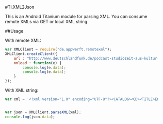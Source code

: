 #Ti.XML2Json


This is an Android Titanium module for parsing XML. You can consume remote XMLs via GET or local XML string

##Usage

With remote XML:
```javascript
var XMLClient = require("de.appwerft.remotexml");
XMLClient.createClient({
    url : "http://www.deutschlandfunk.de/podcast-studiozeit-aus-kultur-und-sozialwissenschaften.1149.de.podcast.xml",
    onload : function(e) {
        console.log(e.data);
        console.log(e.data);
    }
});
```
With  XML string:
```javascript
var xml = '<?xml version="1.0" encoding="UTF-8"?><CATALOG><CD><TITLE>Empire Burlesque</TITLE><ARTIST>Bob Dylan</ARTIST><COUNTRY>USA</COUNTRY><COMPANY>Columbia</COMPANY><PRICE>10.90</PRICE><YEAR>1985</YEAR></CD><CD><TITLE>Hide your heart</TITLE><ARTIST>Bonnie Tyler</ARTIST><COUNTRY>UK</COUNTRY><COMPANY>CBS Records</COMPANY><PRICE>9.90</PRICE><YEAR>1988</YEAR></CD><CD><TITLE>Greatest Hits</TITLE><ARTIST>Dolly Parton</ARTIST><COUNTRY>USA</COUNTRY><COMPANY>RCA</COMPANY><PRICE>9.90</PRICE><YEAR>1982</YEAR></CD><CD><TITLE>The very best of</TITLE><ARTIST>Cat Stevens</ARTIST><COUNTRY>UK</COUNTRY><COMPANY>Island</COMPANY><PRICE>8.90</PRICE><YEAR>1990</YEAR></CD></CATALOG>';


var json = XMLClient.parseXML(xml);
console.log(json.data);
```